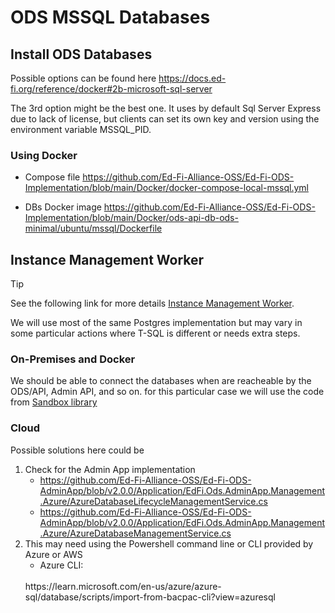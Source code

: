 # ODS MSSQL Databases

## Install ODS Databases
Possible options can be found here
https://docs.ed-fi.org/reference/docker#2b-microsoft-sql-server

The 3rd option might be the best one. It uses by default Sql Server Express due to lack of license, but clients can set its own key and version using the environment variable MSSQL_PID.

### Using Docker

- Compose file
https://github.com/Ed-Fi-Alliance-OSS/Ed-Fi-ODS-Implementation/blob/main/Docker/docker-compose-local-mssql.yml

-  DBs Docker image
https://github.com/Ed-Fi-Alliance-OSS/Ed-Fi-ODS-Implementation/blob/main/Docker/ods-api-db-ods-minimal/ubuntu/mssql/Dockerfile

## Instance Management Worker

> [!TIP]
> See the following link for more details [Instance Management Worker](./INSTANCE-MANAGEMENT.md).

We will use most of the same Postgres implementation but may vary in some particular actions where T-SQL is
different or needs extra steps.

### On-Premises and Docker
We should be able to connect the databases when are reacheable by the ODS/API, Admin API, and so on. for this particular case we will use the code from [Sandbox library](https://github.com/Ed-Fi-Alliance-OSS/Ed-Fi-ODS/tree/main/Application/EdFi.Ods.Sandbox)

### Cloud
Possible solutions here could be
1. Check for the Admin App implementation <br>
    - https://github.com/Ed-Fi-Alliance-OSS/Ed-Fi-ODS-AdminApp/blob/v2.0.0/Application/EdFi.Ods.AdminApp.Management.Azure/AzureDatabaseLifecycleManagementService.cs
    - https://github.com/Ed-Fi-Alliance-OSS/Ed-Fi-ODS-AdminApp/blob/v2.0.0/Application/EdFi.Ods.AdminApp.Management.Azure/AzureDatabaseManagementService.cs
2. This may need using the Powershell command line or CLI provided by Azure or AWS
    - Azure CLI:
    <br />
    https://learn.microsoft.com/en-us/azure/azure-sql/database/scripts/import-from-bacpac-cli?view=azuresql

